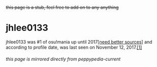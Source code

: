 <s>this page is a stub, feel free to add on to any anything</s>

<h1>jhlee0133</h1>

jhlee0133 was #1 of osu!mania up until 2017[[need better sources]](https://www.reddit.com/r/osugame/comments/62r7vh/jhlee0l33_is_now_1_in_osumania_ranking_taking/[) and according to profile date, was last seen on November 12, 2017.[[1]](https://osu.ppy.sh/users/140148)

###### this page is mirrored directly from peppypedia-current
